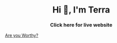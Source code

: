 <h1 align="center">Hi 👋, I'm Terra</h1>
<h3 align="center">Click here for live website</h3>

<a href="https://amazing-salamander-b7228d.netlify.app/" target="_blank" rel="noopener noreferrer">Are you Worthy?</a>
